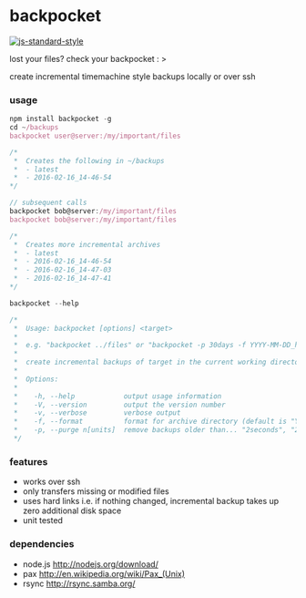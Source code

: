 # backpocket
[![js-standard-style](https://img.shields.io/badge/code%20style-standard-brightgreen.svg?style=flat)](https://github.com/feross/standard)

lost your files? check your backpocket : >

create incremental timemachine style backups locally or over ssh

### usage
```js
npm install backpocket -g
cd ~/backups
backpocket user@server:/my/important/files

/*
 *  Creates the following in ~/backups
 *  - latest
 *  - 2016-02-16_14-46-54
*/

// subsequent calls
backpocket bob@server:/my/important/files
backpocket bob@server:/my/important/files

/*
 *  Creates more incremental archives
 *  - latest
 *  - 2016-02-16_14-46-54
 *  - 2016-02-16_14-47-03
 *  - 2016-02-16_14-47-41
*/

backpocket --help

/*
 *  Usage: backpocket [options] <target>
 *
 *  e.g. "backpocket ../files" or "backpocket -p 30days -f YYYY-MM-DD_hh-mm-ss user@server:files"
 *
 *  create incremental backups of target in the current working directory
 *
 *  Options:
 *
 *    -h, --help            output usage information
 *    -V, --version         output the version number
 *    -v, --verbose         verbose output
 *    -f, --format          format for archive directory (default is "YYYY-MM-DD_HH-mm-ss")
 *    -p, --purge n[units]  remove backups older than... "2seconds", "2minutes", "2hours", "2days", "2weeks"
 */
```

### features
- works over ssh
- only transfers missing or modified files
- uses hard links i.e. if nothing changed, incremental backup takes up zero additional disk space
- unit tested

### dependencies
- node.js http://nodejs.org/download/
- pax http://en.wikipedia.org/wiki/Pax_(Unix)
- rsync http://rsync.samba.org/
